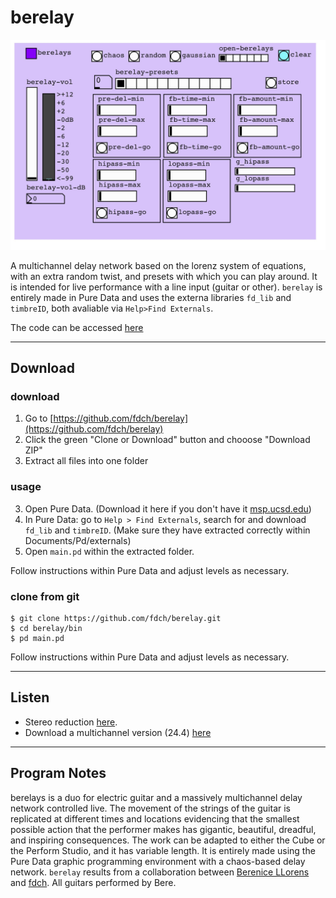 # berelay

![berelay](https://raw.githubusercontent.com/fdch/berelay/master/berelay.jpg "berelay")

A multichannel delay network based on the lorenz system of equations, with an extra random twist, and presets with which you can play around. It is intended for live performance with a line input (guitar or other). `berelay` is entirely made in Pure Data and uses the externa libraries `fd_lib` and `timbreID`, both avaliable via `Help>Find Externals`.

The code can be accessed [here](https://github.com/fdch/berelay)

---

## Download

### download

1. Go to [https://github.com/fdch/berelay](https://github.com/fdch/berelay)
1. Click the green "Clone or Download" button and chooose "Download ZIP"
2. Extract all files into one folder

### usage
3. Open Pure Data. (Download it here if you don't have it [msp.ucsd.edu](http://msp.ucsd.edu/software.html))
4. In Pure Data: go to `Help > Find Externals`, search for and download `fd_lib` and `timbreID`. (Make sure they have extracted correctly within Documents/Pd/externals)
5. Open `main.pd` within the extracted folder.

Follow instructions within Pure Data and adjust levels as necessary.

### clone from git

```
$ git clone https://github.com/fdch/berelay.git
$ cd berelay/bin
$ pd main.pd
```

Follow instructions within Pure Data and adjust levels as necessary.

---

## Listen

- Stereo reduction [here](https://drive.google.com/file/d/15yYUjKUHFC_ux_8kwkNTxa5nmMhzHVnF/view?usp=sharing).
- Download a multichannel version (24.4) [here](https://drive.google.com/file/d/1YdH20TWvSHejmskI3XhdPftj9PgRhMzn/view?usp=sharing)

---

## Program Notes

berelays is a duo for electric guitar and a massively multichannel delay network controlled live. The movement of the strings of the guitar is replicated at different times and locations evidencing that the smallest possible action that the performer makes has gigantic, beautiful, dreadful, and inspiring consequences. The work can be adapted to either the Cube or the Perform Studio, and it has variable length. It is entirely made using the Pure Data graphic programming environment with a chaos-based delay network. `berelay` results from a collaboration between [Berenice LLorens](https://berenicellorens.bandcamp.com) and [fdch](https://fdch.github.io). All guitars performed by Bere.
